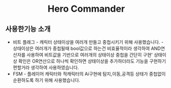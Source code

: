 <h1 align ="center">Hero Commander</h1>
<div align = "left">
  <h2>사용한기능 소개</h2>
  <ul>
    <li>비트 플래그 - 캐릭터 상태이상을 여러개 만들고 중첩시키기 위해 사용했습니다.
    -상태이상은 여러개가 중첩될때 bool값으로 하는건 비효율적이라 생각하여 AND연산자를 사용하여 비트값을 기반으로 여러개의 상태이상 중첩을 간단히 구현'
    상태이상 확인은 OR연산으로 하나씩 확인하면 상태이상을 추가하더라도 기능을 구현하기 편할거라 생각하여 사용하였습니다.</li>
    <li>FSM - 플레이어 캐릭터와 적캐릭터의 Ai구현에 탐지,이동,공격등 상태가 중첩없이 순환하도록 하기 위해 사용했습니다.</li>
  </ul>
</div>

